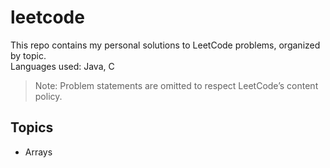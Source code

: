 # leetcode
This repo contains my personal solutions to LeetCode problems, organized by topic.  
Languages used: Java, C

> Note: Problem statements are omitted to respect LeetCode’s content policy.

## Topics
- Arrays
